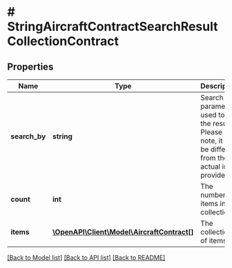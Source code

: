 # # StringAircraftContractSearchResultCollectionContract

## Properties

Name | Type | Description | Notes
------------ | ------------- | ------------- | -------------
**search_by** | **string** | Search parameter used to find the result.   Please note, it may be different from the actual input provided! |
**count** | **int** | The number of items in the collection | [readonly]
**items** | [**\OpenAPI\Client\Model\AircraftContract[]**](AircraftContract.md) | The collection of items |

[[Back to Model list]](../../README.md#models) [[Back to API list]](../../README.md#endpoints) [[Back to README]](../../README.md)
